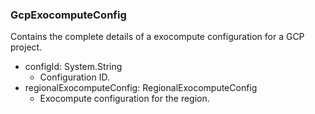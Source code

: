 ### GcpExocomputeConfig
Contains the complete details of a exocompute configuration for a GCP
project.

- configId: System.String
  - Configuration ID.
- regionalExocomputeConfig: RegionalExocomputeConfig
  - Exocompute configuration for the region.
